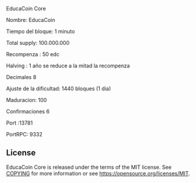 EducaCoin Core

Nombre: EducaCoin

Tiempo del bloque: 1 minuto

Total supply: 100.000.000

Recompenza : 50 edc

Halving : 1 año se reduce a la mitad la recompenza

Decimales 8

Ajuste de la dificultad: 1440 bloques (1 dia)

Maduracion: 100

Confirmaciones 6

Port :13781

PortRPC: 9332

License
-------

EducaCoin Core is released under the terms of the MIT license. See [COPYING](COPYING) for more
information or see https://opensource.org/licenses/MIT.
